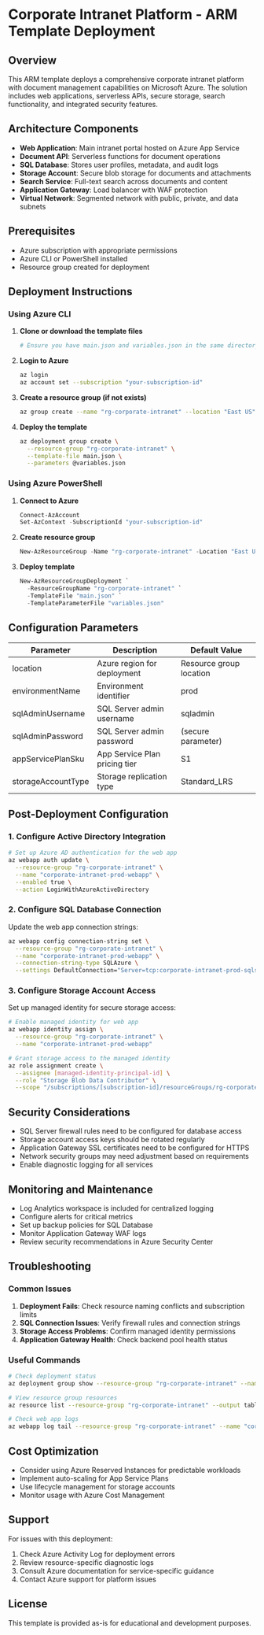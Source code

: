 # Corporate Intranet Platform - ARM Template Deployment

## Overview

This ARM template deploys a comprehensive corporate intranet platform with document management capabilities on Microsoft Azure. The solution includes web applications, serverless APIs, secure storage, search functionality, and integrated security features.

## Architecture Components

- **Web Application**: Main intranet portal hosted on Azure App Service
- **Document API**: Serverless functions for document operations
- **SQL Database**: Stores user profiles, metadata, and audit logs
- **Storage Account**: Secure blob storage for documents and attachments
- **Search Service**: Full-text search across documents and content
- **Application Gateway**: Load balancer with WAF protection
- **Virtual Network**: Segmented network with public, private, and data subnets

## Prerequisites

- Azure subscription with appropriate permissions
- Azure CLI or PowerShell installed
- Resource group created for deployment

## Deployment Instructions

### Using Azure CLI

1. **Clone or download the template files**
   ```bash
   # Ensure you have main.json and variables.json in the same directory
   ```

2. **Login to Azure**
   ```bash
   az login
   az account set --subscription "your-subscription-id"
   ```

3. **Create a resource group (if not exists)**
   ```bash
   az group create --name "rg-corporate-intranet" --location "East US"
   ```

4. **Deploy the template**
   ```bash
   az deployment group create \
     --resource-group "rg-corporate-intranet" \
     --template-file main.json \
     --parameters @variables.json
   ```

### Using Azure PowerShell

1. **Connect to Azure**
   ```powershell
   Connect-AzAccount
   Set-AzContext -SubscriptionId "your-subscription-id"
   ```

2. **Create resource group**
   ```powershell
   New-AzResourceGroup -Name "rg-corporate-intranet" -Location "East US"
   ```

3. **Deploy template**
   ```powershell
   New-AzResourceGroupDeployment `
     -ResourceGroupName "rg-corporate-intranet" `
     -TemplateFile "main.json" `
     -TemplateParameterFile "variables.json"
   ```

## Configuration Parameters

| Parameter | Description | Default Value |
|-----------|-------------|---------------|
| location | Azure region for deployment | Resource group location |
| environmentName | Environment identifier | prod |
| sqlAdminUsername | SQL Server admin username | sqladmin |
| sqlAdminPassword | SQL Server admin password | (secure parameter) |
| appServicePlanSku | App Service Plan pricing tier | S1 |
| storageAccountType | Storage replication type | Standard_LRS |

## Post-Deployment Configuration

### 1. Configure Active Directory Integration

```bash
# Set up Azure AD authentication for the web app
az webapp auth update \
  --resource-group "rg-corporate-intranet" \
  --name "corporate-intranet-prod-webapp" \
  --enabled true \
  --action LoginWithAzureActiveDirectory
```

### 2. Configure SQL Database Connection

Update the web app connection strings:

```bash
az webapp config connection-string set \
  --resource-group "rg-corporate-intranet" \
  --name "corporate-intranet-prod-webapp" \
  --connection-string-type SQLAzure \
  --settings DefaultConnection="Server=tcp:corporate-intranet-prod-sqlserver.database.windows.net,1433;Database=corporate-intranet-prod-database;User ID=sqladmin;Password=P@ssw0rd123!;Encrypt=true;Connection Timeout=30;"
```

### 3. Configure Storage Account Access

Set up managed identity for secure storage access:

```bash
# Enable managed identity for web app
az webapp identity assign \
  --resource-group "rg-corporate-intranet" \
  --name "corporate-intranet-prod-webapp"

# Grant storage access to the managed identity
az role assignment create \
  --assignee [managed-identity-principal-id] \
  --role "Storage Blob Data Contributor" \
  --scope "/subscriptions/[subscription-id]/resourceGroups/rg-corporate-intranet/providers/Microsoft.Storage/storageAccounts/corporateintranetprodstorage"
```

## Security Considerations

- SQL Server firewall rules need to be configured for database access
- Storage account access keys should be rotated regularly
- Application Gateway SSL certificates need to be configured for HTTPS
- Network security groups may need adjustment based on requirements
- Enable diagnostic logging for all services

## Monitoring and Maintenance

- Log Analytics workspace is included for centralized logging
- Configure alerts for critical metrics
- Set up backup policies for SQL Database
- Monitor Application Gateway WAF logs
- Review security recommendations in Azure Security Center

## Troubleshooting

### Common Issues

1. **Deployment Fails**: Check resource naming conflicts and subscription limits
2. **SQL Connection Issues**: Verify firewall rules and connection strings
3. **Storage Access Problems**: Confirm managed identity permissions
4. **Application Gateway Health**: Check backend pool health status

### Useful Commands

```bash
# Check deployment status
az deployment group show --resource-group "rg-corporate-intranet" --name "main"

# View resource group resources
az resource list --resource-group "rg-corporate-intranet" --output table

# Check web app logs
az webapp log tail --resource-group "rg-corporate-intranet" --name "corporate-intranet-prod-webapp"
```

## Cost Optimization

- Consider using Azure Reserved Instances for predictable workloads
- Implement auto-scaling for App Service Plans
- Use lifecycle management for storage accounts
- Monitor usage with Azure Cost Management

## Support

For issues with this deployment:
1. Check Azure Activity Log for deployment errors
2. Review resource-specific diagnostic logs
3. Consult Azure documentation for service-specific guidance
4. Contact Azure support for platform issues

## License

This template is provided as-is for educational and development purposes.